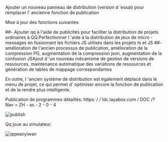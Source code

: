 Ajouter un nouveau panneau de distribution (version d 'essai) pour remplacer l' ancienne fonction de publication

Mise à jour des fonctions suivantes

##- Ajouter qq à l'aide de publicités pour faciliter la distribution de projets ordinaires à QQ.Perfectionner l 'aide à la distribution de jeux de micro - messages en fusionnant les fichiers JS utilisés dans les projets ts et JS
##- amélioration de l'ancien processus de publication, amélioration de la compression PG, augmentation de la compression json, augmentation de la confusion JSAjout d 'un nouveau mécanisme de gestion de versions de ressources, maintenance automatique des variations de ressources et génération de tables de mappage correspondantes

En outre, l 'ancien système de distribution est également déplacé dans le menu de projet, ce qui permet d' optimiser encore la fonction de publication et de la rendre plus intelligente.

Publication de programmes détaillés: https: / / ldc.layabox.com / DOC /? Nav = ZH - as - 2 - 0 - 4



![publish](imgs/publish.png)

Qq joue au simulateur.

![qqwanyiwan](imgs/qqwanyiwan.png)

